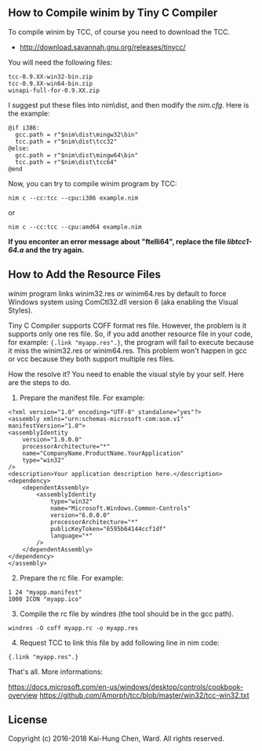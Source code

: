 ## How to Compile winim by Tiny C Compiler

To compile winim by TCC, of course you need to download the TCC.

* http://download.savannah.gnu.org/releases/tinycc/

You will need the following files:

    tcc-0.9.XX-win32-bin.zip
    tcc-0.9.XX-win64-bin.zip
    winapi-full-for-0.9.XX.zip

I suggest put these files into nim\dist, and then modify the
*nim.cfg*. Here is the example:

    @if i386:
      gcc.path = r"$nim\dist\mingw32\bin"
      tcc.path = r"$nim\dist\tcc32"
    @else:
      gcc.path = r"$nim\dist\mingw64\bin"
      tcc.path = r"$nim\dist\tcc64"
    @end

Now, you can try to compile winim program by TCC:

    nim c --cc:tcc --cpu:i386 example.nim

or

    nim c --cc:tcc --cpu:amd64 example.nim

**If you enconter an error message about "ftelli64", replace the file
*libtcc1-64.a* and the try again.**

## How to Add the Resource Files

*winim* program links winim32.res or winim64.res by default to force Windows 
system using ComCtl32.dll version 6 (aka enabling the Visual Styles).

Tiny C Compiler supports COFF format res file. However, the problem is 
it supports only one res file. So, if you add another resource file
in your code, for example: `{.link "myapp.res".}`, the program will fail
to execute because it miss the winim32.res or winim64.res. This problem
won't happen in gcc or vcc because they both support multiple res files.

How the resolve it? You need to enable the visual style by your self. 
Here are the steps to do.

1. Prepare the manifest file. For example:
```
<?xml version="1.0" encoding="UTF-8" standalone="yes"?>
<assembly xmlns="urn:schemas-microsoft-com:asm.v1" manifestVersion="1.0">
<assemblyIdentity
    version="1.0.0.0"
    processorArchitecture="*"
    name="CompanyName.ProductName.YourApplication"
    type="win32"
/>
<description>Your application description here.</description>
<dependency>
    <dependentAssembly>
        <assemblyIdentity
            type="win32"
            name="Microsoft.Windows.Common-Controls"
            version="6.0.0.0"
            processorArchitecture="*"
            publicKeyToken="6595b64144ccf1df"
            language="*"
        />
    </dependentAssembly>
</dependency>
</assembly>
```

2. Prepare the rc file. For example:
```
1 24 "myapp.manifest"
1000 ICON "myapp.ico"
```

3. Compile the rc file by windres (the tool should be in the gcc path).
```
windres -O coff myapp.rc -o myapp.res
```

4. Request TCC to link this file by add following line in nim code:
```
{.link "myapp.res".}
```

That's all. More informations:

https://docs.microsoft.com/en-us/windows/desktop/controls/cookbook-overview
https://github.com/Amorph/tcc/blob/master/win32/tcc-win32.txt

## License
Copyright (c) 2016-2018 Kai-Hung Chen, Ward. All rights reserved.
